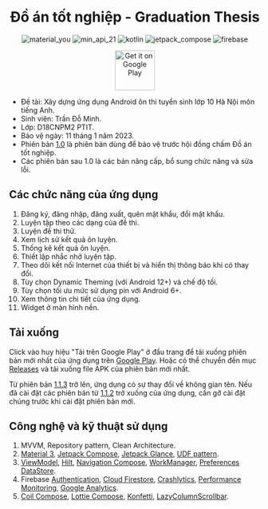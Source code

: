 <h1 align="center">Đồ án tốt nghiệp - Graduation Thesis</h1>

<p align="center">
    <img src="https://custom-icon-badges.demolab.com/badge/material%20you-EA0202?style=for-the-badge&logoColor=white&logo=material-you" alt="material_you">
    <img src="https://img.shields.io/badge/Api%2021+-blue?logo=android&logoColor=white&style=for-the-badge" alt="min_api_21">
    <img src="https://img.shields.io/badge/Kotlin-a503fc?logo=kotlin&logoColor=white&style=for-the-badge" alt="kotlin">
    <img src="https://img.shields.io/badge/Jetpack%20Compose-03C54F?logo=jetpackcompose&logoColor=white&style=for-the-badge" alt="jetpack_compose">
    <img src="https://img.shields.io/badge/Firebase-FFAA00?logo=firebase&logoColor=white&style=for-the-badge" alt="firebase">
</p>

<div align="center">

[<img src="https://play.google.com/intl/vi/badges/static/images/badges/vi_badge_web_generic.png"
alt='Get it on Google Play'
height="80">](https://play.google.com/store/apps/details?id=minhtd.projects.englishrevision.app)

</div>

* Đề tài: Xây dựng ứng dụng Android ôn thi tuyển sinh lớp 10 Hà Nội môn tiếng Anh.
* Sinh viên: Trần Đỗ Minh.
* Lớp: D18CNPM2 PTIT.
* Bảo vệ ngày: 11 tháng 1 năm 2023.
* Phiên bản [1.0](https://github.com/dominh2000/GraduationThesis_Public/releases/tag/v1.0) là phiên bản dùng để bảo vệ
  trước hội đồng chấm Đồ án tốt nghiệp.
* Các phiên bản sau 1.0 là các bản nâng cấp, bổ sung chức năng và sửa lỗi.

## Các chức năng của ứng dụng

1. Đăng ký, đăng nhập, đăng xuất, quên mật khẩu, đổi mật khẩu.
2. Luyện tập theo các dạng của đề thi.
3. Luyện đề thi thử.
4. Xem lịch sử kết quả ôn luyện.
5. Thống kê kết quả ôn luyện.
6. Thiết lập nhắc nhở luyện tập.
7. Theo dõi kết nối Internet của thiết bị và hiển thị thông báo khi có thay đổi.
8. Tùy chọn Dynamic Theming (với Android 12+) và chế độ tối.
9. Tùy chọn tối ưu mức sử dụng pin với Android 6+.
10. Xem thông tin chi tiết của ứng dụng.
11. Widget ở màn hình nền.

## Tải xuống

Click vào huy hiệu "Tải trên Google Play" ở đầu trang để tải xuống phiên bản mới nhất của ứng dụng trên
[Google Play](https://play.google.com/store/apps/developer?id=Minh+Blackice).
Hoặc có thể chuyển đến mục [Releases](https://github.com/dominh2000/GraduationThesis_Public/releases) và tải xuống file
APK
của phiên bản mới nhất.

Từ phiên bản [1.1.3](https://github.com/dominh2000/GraduationThesis_Public/releases/tag/v1.1.3) trở lên, ứng dụng có sự
thay đổi
về không gian tên. Nếu đã cài đặt các phiên bản
từ [1.1.2](https://github.com/dominh2000/GraduationThesis_Public/releases/tag/v1.1.2)
trở xuống của ứng dụng, cần gỡ cài đặt chúng trước khi cài đặt phiên bản mới.

## Công nghệ và kỹ thuật sử dụng

1. MVVM, Repository pattern, Clean Architecture.
2. [Material 3](https://developer.android.com/reference/kotlin/androidx/compose/material3/package-summary),
   [Jetpack Compose](https://developer.android.com/jetpack/compose),
   [Jetpack Glance](https://developer.android.com/jetpack/compose/glance),
   [UDF pattern](https://developer.android.com/jetpack/compose/architecture#udf).
3. [ViewModel](https://developer.android.com/topic/libraries/architecture/viewmodel),
   [Hilt](https://developer.android.com/training/dependency-injection/hilt-android),
   [Navigation Compose](https://developer.android.com/jetpack/compose/navigation),
   [WorkManager](https://developer.android.com/topic/libraries/architecture/workmanager),
   [Preferences DataStore](https://developer.android.com/topic/libraries/architecture/datastore).
4. Firebase [Authentication](https://firebase.google.com/docs/auth),
   [Cloud Firestore](https://firebase.google.com/docs/firestore),
   [Crashlytics](https://firebase.google.com/docs/crashlytics),
   [Performance Monitoring](https://firebase.google.com/docs/perf-mon),
   [Google Analytics](https://firebase.google.com/docs/analytics).
5. [Coil Compose](https://coil-kt.github.io/coil/compose/),
   [Lottie Compose](https://github.com/airbnb/lottie/blob/master/android-compose.md),
   [Konfetti](https://github.com/DanielMartinus/Konfetti),
   [LazyColumnScrollbar](https://github.com/nanihadesuka/LazyColumnScrollbar).
